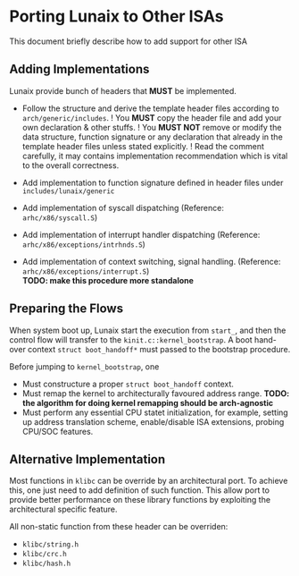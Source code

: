 # Porting Lunaix to Other ISAs

This document briefly describe how to add support for other ISA

## Adding Implementations

Lunaix provide bunch of headers that **MUST** be implemented.

+ Follow the structure and derive the template header files according to
  `arch/generic/includes`.
  ! You **MUST** copy the header file and add your own
  declaration & other stuffs.
  ! You **MUST NOT** remove or modify the data structure,
  function signature or any declaration that already in the template header
  files unless stated explicitly.
  ! Read the comment carefully, it may contains implementation recommendation
  which is vital to the overall correctness.

+ Add implementation to function signature defined in header files under
  `includes/lunaix/generic`

+ Add implementation of syscall dispatching (Reference: `arhc/x86/syscall.S`)  

+ Add implementation of interrupt handler dispatching  (Reference:
  `arhc/x86/exceptions/intrhnds.S`)  

+ Add implementation of context switching, signal handling. (Reference:
  `arhc/x86/exceptions/interrupt.S`)  
  **TODO: make this procedure more standalone**

## Preparing the Flows

When system boot up, Lunaix start the execution from `start_`, and then the
control flow will transfer to the `kinit.c::kernel_bootstrap`. A boot hand-over 
context `struct boot_handoff*` must passed to the bootstrap procedure.

Before jumping to `kernel_bootstrap`, one

+ Must constructure a proper `struct boot_handoff` context.
+ Must remap the kernel to architecturally favoured address range. 
    **TODO: the algorithm for doing kernel remapping should be arch-agnostic**
+ Must perform any essential CPU statet initialization, for example, setting up
  address translation scheme, enable/disable ISA extensions, probing CPU/SOC
  features.

## Alternative Implementation

Most functions in `klibc` can be override by an architectural port. To achieve
this, one just need to add definition of such function. This allow port to
provide better performance on these library functions by exploiting the
architectural specific feature.

All non-static function from these header can be overriden:

+ `klibc/string.h`
+ `klibc/crc.h`
+ `klibc/hash.h`
